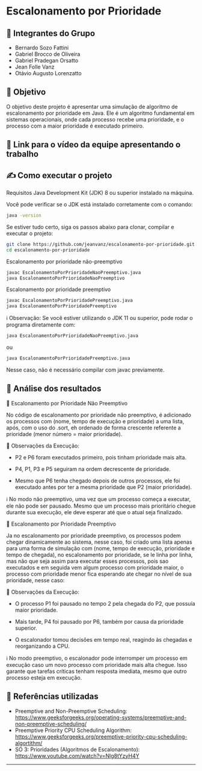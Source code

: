 # Escalonamento por Prioridade

## :bust_in_silhouette: Integrantes do Grupo
- Bernardo Sozo Fattini
- Gabriel Brocco de Oliveira
- Gabriel Pradegan Orsatto
- Jean Folle Vanz
- Otávio Augusto Lorenzatto

## :pushpin: Objetivo 
O objetivo deste projeto é apresentar uma simulação de algoritmo de escalonamento por prioridade em Java. Ele é um algoritmo fundamental em sistemas operacionais, onde cada processo recebe uma prioridade, e o processo com a maior prioridade é executado primeiro.

## 📼 Link para o vídeo da equipe apresentando o trabalho

## ✍️ Como executar o projeto

Requisitos
    Java Development Kit (JDK) 8 ou superior instalado na máquina.

Você pode verificar se o JDK está instalado corretamente com o comando:

```bash
java -version
```
Se estiver tudo certo, siga os passos abaixo para clonar, compilar e executar o projeto:

```bash
git clone https://github.com/jeanvanz/escalonamento-por-prioridade.git
cd escalonamento-por-prioridade

```

Escalonamento por prioridade não-preemptivo

```bash
javac EscalonamentoPorPrioridadeNaoPreemptivo.java
java EscalonamentoPorPrioridadeNaoPreemptivo
```

Escalonamento por prioridade preemptivo

```bash
javac EscalonamentoPorPrioridadePreemptivo.java
java EscalonamentoPorPrioridadePreemptivo
```

ℹ️ Observação: Se você estiver utilizando o JDK 11 ou superior, pode rodar o programa diretamente com:
```bash
java EscalonamentoPorPrioridadeNaoPreemptivo.java
```
ou
```bash
java EscalonamentoPorPrioridadePreemptivo.java
```
Nesse caso, não é necessário compilar com javac previamente.

## 📝 Análise dos resultados


📌 Escalonamento por Prioridade Não Preemptivo

No código de escalonamento por prioridade não preemptivo, é adicionado os processos com (nome, tempo de execução e prioridade) a uma lista, após, com o uso do .sort, eh ordenado de forma crescente referente a prioridade (menor número = maior prioridade).

🧠 Observações da Execução:

- P2 e P6 foram executados primeiro, pois tinham prioridade mais alta.

- P4, P1, P3 e P5 seguiram na ordem decrescente de prioridade.

- Mesmo que P6 tenha chegado depois de outros processos, ele foi executado antes por ter a mesma prioridade que P2 (maior prioridade).

ℹ️ No modo não preemptivo, uma vez que um processo começa a executar, ele não pode ser pausado. Mesmo que um processo mais prioritário chegue durante sua execução, ele deve esperar até que o atual seja finalizado.


📌 Escalonamento por Prioridade Preemptivo 

Ja no escalonamento por prioridade preemptivo, os processos podem chegar dinamicamente ao sistema, nesse caso, foi criado uma lista apenas para uma forma de simulação com (nome, tempo de execução, prioridade e tempo de chegada), no escalonamento por prioridade, se le linha por linha, mas não que seja assim para executar esses processos, pois sao executados e em seguida vem algum processo com prioridade maior, o processo com prioridade menor fica esperando ate chegar no nível de sua prioridade, nesse caso:

🧠 Observações da Execução:

- O processo P1 foi pausado no tempo 2 pela chegada do P2, que possuía maior prioridade.

- Mais tarde, P4 foi pausado por P6, também por causa da prioridade superior.

- O escalonador tomou decisões em tempo real, reagindo às chegadas e reorganizando a CPU.

ℹ️ No modo preemptivo, o escalonador pode interromper um processo em execução caso um novo processo com prioridade mais alta chegue. Isso garante que tarefas críticas tenham resposta imediata, mesmo que outro processo esteja em execução.



## 🔎 Referências utilizadas
- Preemptive and Non-Preemptive Scheduling: https://www.geeksforgeeks.org/operating-systems/preemptive-and-non-preemptive-scheduling/
- Preemptive Priority CPU Scheduling Algorithm: https://www.geeksforgeeks.org/preemptive-priority-cpu-scheduling-algortithm/
- SO 3: Prioridades (Algoritmos de Escalonamento): https://www.youtube.com/watch?v=Nlg8tYzyH4Y


---
